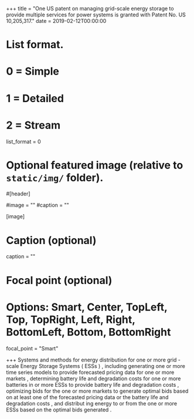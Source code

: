 +++
title = "One US patent on managing grid-scale energy storage to provide multiple services for power systems is granted with Patent No. US 10,205,317."
date = 2019-02-12T00:00:00

# List format.
#   0 = Simple
#   1 = Detailed
#   2 = Stream
list_format = 0

# Optional featured image (relative to `static/img/` folder).
#[header]

#image = ""
#caption = ""

[image]
  # Caption (optional)
  caption = ""
  
  # Focal point (optional)
  # Options: Smart, Center, TopLeft, Top, TopRight, Left, Right, BottomLeft, Bottom, BottomRight
  focal_point = "Smart"

+++
Systems and methods for energy distribution for one or more grid - scale Energy Storage Systems ( ESSs ) , including generating one or more time series models to provide forecasted pricing data for one or more markets , determining battery life and degradation costs for one or more batteries in or more ESSs to provide battery life and degradation costs , optimizing bids for the one or more markets to generate optimal bids based on at least one of the forecasted pricing data or the battery life and degradation costs , and distribut ing energy to or from the one or more ESSs based on the optimal bids generated . 